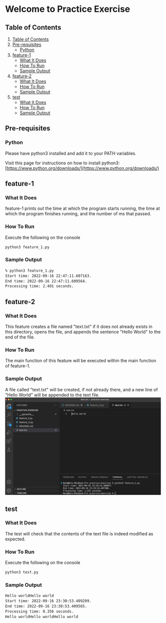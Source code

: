 # Welcome to Practice Exercise

## Table of Contents
1. [Table of Contents](#table-of-contents)
2. [Pre-requisites](#pre-requisites)
    * [Python](#python)
3. [feature-1](#feature-1)
    * [What It Does](#what-it-does)
    * [How To Run](#how-to-run)
    * [Sample Output](#sample-output)
4. [feature-2](#feature-2)
    * [What It Does](#what-it-does-1)
    * [How To Run](#how-to-run-1)
    * [Sample Output](#sample-output-1)
5. [test](#test)
    * [What It Does](#what-it-does-2)
    * [How To Run](#how-to-run-2)
    * [Sample Output](#sample-output-2)

## Pre-requisites

### Python
Please have python3 installed and add it to your PATH variables.

Visit this page for instructions on how to install python3: [https://www.python.org/downloads/](https://www.python.org/downloads/)

## feature-1

### What It Does
feature-1 prints out the time at which the program starts running, the time at which the program finishes running, and the number of ms that passed.

### How To Run
Execute the following on the console

```bash
python3 feature_1.py
```

### Sample Output
```bash
% python3 feature_1.py
Start time: 2022-09-16 22:47:11.607163.
End time: 2022-09-16 22:47:11.609564.
Processing time: 2.401 seconds.
```

## feature-2

### What It Does
This feature creates a file named "text.txt" if it does not already exists in this directory, opens the file, and appends the sentence "Hello World" to the end of the file.

### How To Run
The main function of this feature will be executed within the main function of feature-1.

### Sample Output
A file called "text.txt" will be created, if not already there, and a new line of "Hello World" will be appended to the text file.
![image-1](./image-1.png)

## test

### What It Does
The test will check that the contents of the text file is indeed modified as expected.

### How To Run
Execute the following on the console

```bash
python3 test.py
```

### Sample Output
```bash
Hello worldHello world
Start time: 2022-09-16 23:30:53.409209.
End time: 2022-09-16 23:30:53.409565.
Processing time: 0.356 seconds.
Hello worldHello worldHello world
```
